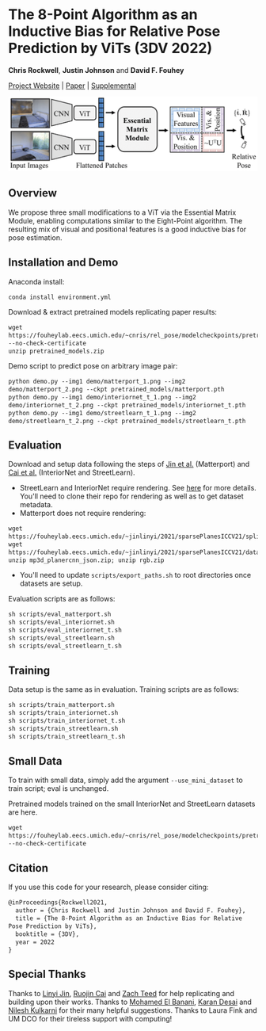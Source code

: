 # The 8-Point Algorithm as an Inductive Bias for Relative Pose Prediction by ViTs (3DV 2022)

**Chris Rockwell**, **Justin Johnson** and **David F. Fouhey**

[Project Website](https://crockwell.github.io/rel_pose/) | [Paper](https://crockwell.github.io/rel_pose/data/paper.pdf) |
[Supplemental](https://crockwell.github.io/rel_pose/data/supp.pdf)

<img src="teaser.png" alt="drawing">

## Overview
We propose three small modifications to a ViT via the Essential Matrix Module, enabling computations similar to the
Eight-Point algorithm. The resulting mix of visual and positional features is a good inductive bias for pose estimation.

## Installation and Demo

Anaconda install:
```
conda install environment.yml
```
Download & extract pretrained models replicating paper results:
```
wget https://fouheylab.eecs.umich.edu/~cnris/rel_pose/modelcheckpoints/pretrained_models.zip --no-check-certificate
unzip pretrained_models.zip
```
Demo script to predict pose on arbitrary image pair:
```
python demo.py --img1 demo/matterport_1.png --img2 demo/matterport_2.png --ckpt pretrained_models/matterport.pth
python demo.py --img1 demo/interiornet_t_1.png --img2 demo/interiornet_t_2.png --ckpt pretrained_models/interiornet_t.pth
python demo.py --img1 demo/streetlearn_t_1.png --img2 demo/streetlearn_t_2.png --ckpt pretrained_models/streetlearn_t.pth
```

## Evaluation

Download and setup data following the steps of [Jin et al.](https://github.com/jinlinyi/SparsePlanes/blob/main/docs/data.md) (Matterport) and [Cai et al.](https://github.com/RuojinCai/ExtremeRotation_code) (InteriorNet and StreetLearn). 
- StreetLearn and InteriorNet require rendering. See [here](https://github.com/RuojinCai/ExtremeRotation_code#dataset) for more details. You'll need to clone their repo for rendering as well as to get dataset metadata.
- Matterport does not require rendering:
```
wget https://fouheylab.eecs.umich.edu/~jinlinyi/2021/sparsePlanesICCV21/split/mp3d_planercnn_json.zip
wget https://fouheylab.eecs.umich.edu/~jinlinyi/2021/sparsePlanesICCV21/data/rgb.zip
unzip mp3d_planercnn_json.zip; unzip rgb.zip
```
- You'll need to update `scripts/export_paths.sh` to root directories once datasets are setup.

Evaluation scripts are as follows:
```
sh scripts/eval_matterport.sh
sh scripts/eval_interiornet.sh
sh scripts/eval_interiornet_t.sh
sh scripts/eval_streetlearn.sh
sh scripts/eval_streetlearn_t.sh
```

## Training

Data setup is the same as in evaluation. Training scripts are as follows:
```
sh scripts/train_matterport.sh
sh scripts/train_interiornet.sh
sh scripts/train_interiornet_t.sh
sh scripts/train_streetlearn.sh
sh scripts/train_streetlearn_t.sh
```

## Small Data

To train with small data, simply add the argument `--use_mini_dataset` to train script; eval is unchanged.

Pretrained models trained on the small InteriorNet and StreetLearn datasets are here.
```
wget https://fouheylab.eecs.umich.edu/~cnris/rel_pose/modelcheckpoints/pretrained_models_mini_dataset.zip --no-check-certificate
```

## Citation
If you use this code for your research, please consider citing:
```
@inProceedings{Rockwell2021,
  author = {Chris Rockwell and Justin Johnson and David F. Fouhey},
  title = {The 8-Point Algorithm as an Inductive Bias for Relative Pose Prediction by ViTs},
  booktitle = {3DV},
  year = 2022
}
```

## Special Thanks
Thanks to <a href="https://jinlinyi.github.io/">Linyi Jin</a>, <a href="https://www.cs.cornell.edu/~ruojin/">Ruojin Cai</a> and <a href="https://zachteed.github.io/">Zach Teed</a> for help replicating and building upon their works. Thanks to <a href="https://mbanani.github.io/">Mohamed El Banani</a>, <a href="http://kdexd.xyz/">Karan Desai</a> and <a href="https://nileshkulkarni.github.io/">Nilesh Kulkarni</a> for their many helpful suggestions. Thanks to Laura Fink and UM DCO for their tireless support with computing!
